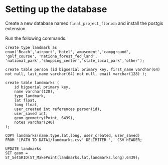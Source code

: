 # Setting up the database #

Create a new database named `final_project_florida` and install the postgis extension. 

Run the following commands: 

`create type landmark as enum('Beach','airport','Hotel','amusement','campground', 'golf_course', 'nationa_forest_fed_land', 'national_park','shopping_center','state_local_park','other');`


`create table person (id bigserial primary key, first_name varchar(64) not null, last_name varchar(64) not null, email varchar(128) );`

```
create table landmarks (
	id bigserial primary key,
	name varchar(128),
	type landmark,
	lat float,
	long float,
	user_created int references person(id),
	user_saved int,
	geom geometry(Point, 6439),
	notes varchar(240)
);
```

```
COPY landmarks(name,type,lat,long, user_created, user_saved)
FROM '[PATH TO DATA]/landmarks.csv' DELIMITER ',' CSV HEADER; 
```


```
UPDATE landmarks
SET geom = ST_SetSRID(ST_MakePoint(landmarks.lat,landmarks.long),6439);
```

